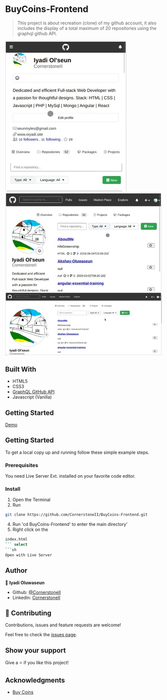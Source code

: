 # BuyCoins-Frontend

> This project is about recreation (clone) of my github account, it also includes the display of a total maximum of 20 repositories using the graphql github API.

![MObile Device](./image/sm.jpeg)
![Tablet Device](./image/md.jpeg)
![Large Device](./image/lg.jpeg)

## Built With

- HTML5
- CSS3
- [GraphQL GitHub API](https://developer.github.com/v4/explorer/)
- Javascript (Vanilla)

## Getting Started
[Demo](https://raw.githack.com/CornerstoneII/BuyCoins-Frontend/front-dev/index.html)

## Getting Started

To get a local copy up and running follow these simple example steps.

### Prerequisites

You need Live Server Ext. installed on your favorite code editor.

### Install

1) Open the Terminal
2) Run

```sh
git clone https://github.com/CornerstoneII/BuyCoins-Frontend.git
```

4) Run 'cd BuyCoins-Frontend' to enter the main directory'
5)  Right click on the

```sh
index.html
``` select
```sh
Open with Live Server
```



## Author

👤 **Iyadi Oluwaseun**

- Github: [@CornerstoneII](https://github.com/CornerstoneII)
- Linkedin: [CornerstoneII](https://www.linkedin.com/in/oluwaseun-iyadi-773584b4/)


## 🤝 Contributing

Contributions, issues and feature requests are welcome!

Feel free to check the [issues page](issues/).

## Show your support

Give a ⭐️ if you like this project!

## Acknowledgments

- [Buy Coins](https://buycoins.africa/)


